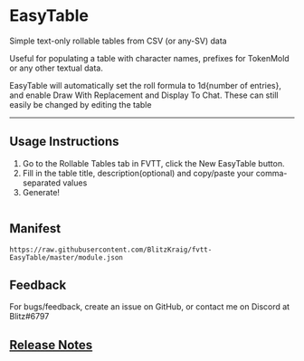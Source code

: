 # EasyTable

Simple text-only rollable tables from CSV (or any-SV) data

Useful for populating a table with character names, prefixes for TokenMold or any other textual data.

EasyTable will automatically set the roll formula to 1d{number of entries}, and enable Draw With Replacement and Display To Chat. These can still easily be changed by editing the table

---

## Usage Instructions

1. Go to the Rollable Tables tab in FVTT, click the New EasyTable button.
2. Fill in the table title, description(optional) and copy/paste your comma-separated values
3. Generate!

<img title="" src="./docs/easytabledemo.gif" alt="" data-align="inline">


## Manifest

`https://raw.githubusercontent.com/BlitzKraig/fvtt-EasyTable/master/module.json`

## Feedback

For bugs/feedback, create an issue on GitHub, or contact me on Discord at Blitz#6797

## [Release Notes](./CHANGELOG.md)

